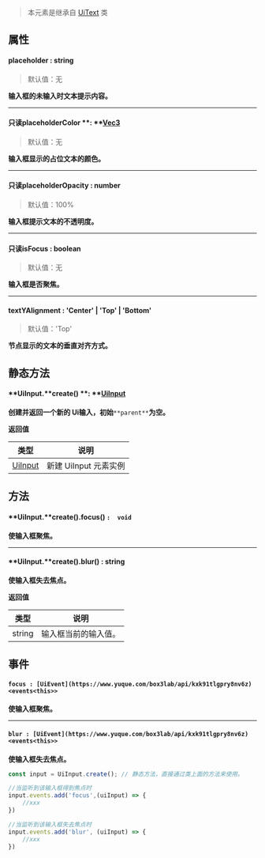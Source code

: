 > 本元素是继承自 [UiText](https://www.yuque.com/box3lab/api/ucmg8xzy7eva0kux) 类


## 属性

#### placeholder  <font id="Type">: string</font>   
> 默认值：无

**输入框的未输入时文本提示内容。**

---


#### 只读placeholderColor **: **[**Vec3**](https://www.yuque.com/box3lab/api/leixabkuu89lhklr)
> 默认值：无

**输入框显示的占位文本的颜色。**

---


#### 只读placeholderOpacity **: number**
> 默认值：100%

**输入框提示文本的不透明度。**

---


#### 只读isFocus **: boolean**
> 默认值：无

**输入框是否聚焦。**

---


#### textYAlignment **: 'Center' | 'Top' | 'Bottom'**
> 默认值：'Top'

**节点显示的文本的垂直对齐方式。**


## **静态方法**

#### **UiInput.**create() **: **[**UiInput**](https://www.yuque.com/box3lab/api/cc32oflzsctmk2n8)
**创建并返回一个新的 Ui输入，初始**`**parent**`**为空。**

**返回值**

| **类型** | **说明** |
| --- | --- |
| [UiInput](https://www.yuque.com/box3lab/api/cc32oflzsctmk2n8) | 新建 UiInput 元素实例 |



## **方法**

#### **UiInput.**create().focus() `:  void`
**使输入框聚焦。**

---


#### **UiInput.**create().blur()  <font id="Type">: string</font>
**使输入框失去焦点。**

**返回值**

| **类型** | **说明** |
| --- | --- |
| string | 输入框当前的输入值。 |



## 事件

#### `focus : [UiEvent](https://www.yuque.com/box3lab/api/kxk91tlgpry8nv6z)<events<this>>`
**使输入框聚焦。**

---


#### `blur : [UiEvent](https://www.yuque.com/box3lab/api/kxk91tlgpry8nv6z)<events<this>>`
**使输入框失去焦点。**
```javascript
const input = UiInput.create(); // 静态方法，直接通过类上面的方法来使用。

//当监听到该输入框得到焦点时
input.events.add('focus',(uiInput) => {
    //xxx
})

//当监听到该输入框失去焦点时
input.events.add('blur', (uiInput) => {
    //xxx
})
```

